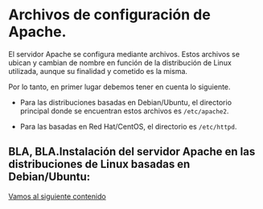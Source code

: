 # Archivos de configuración de Apache.

El servidor Apache se configura mediante archivos. Estos archivos se ubican y cambian de nombre en función de la distribución de Linux utilizada, aunque su finalidad y cometido es la misma.

Por lo tanto, en primer lugar debemos tener en cuenta lo siguiente. 

* Para las distribuciones basadas en Debian/Ubuntu, el directorio principal donde se encuentran estos archivos es `/etc/apache2`.

* Para las basadas en Red Hat/CentOS, el directorio es `/etc/httpd`.


## BLA, BLA.Instalación del servidor Apache en las distribuciones de Linux basadas en Debian/Ubuntu:


[Vamos al siguiente contenido](./20-C.md)